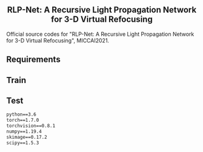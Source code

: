 <h2 align="center">RLP-Net: A Recursive Light Propagation Network for 3-D Virtual Refocusing</h2>

Official source codes for "RLP-Net: A Recursive Light Propagation Network for 3-D Virtual Refocusing", MICCAI2021.


## Requirements

## Train

## Test

```markdown
python==3.6
torch==1.7.0
torchvision==0.8.1
numpy==1.19.4
skimage==0.17.2
scipy==1.5.3
```

